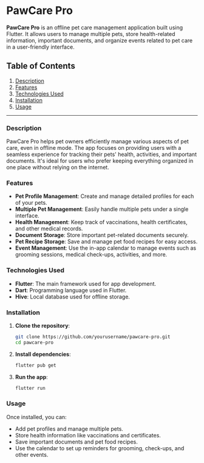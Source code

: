 
# PawCare Pro

**PawCare Pro** is an offline pet care management application built using Flutter. It allows users to manage multiple pets, store health-related information, important documents, and organize events related to pet care in a user-friendly interface.

## Table of Contents
1. [Description](#description)
2. [Features](#features)
3. [Technologies Used](#technologies-used)
4. [Installation](#installation)
5. [Usage](#usage)


---

### Description

PawCare Pro helps pet owners efficiently manage various aspects of pet care, even in offline mode. The app focuses on providing users with a seamless experience for tracking their pets' health, activities, and important documents. It's ideal for users who prefer keeping everything organized in one place without relying on the internet.

### Features

- **Pet Profile Management**: Create and manage detailed profiles for each of your pets.
- **Multiple Pet Management**: Easily handle multiple pets under a single interface.
- **Health Management**: Keep track of vaccinations, health certificates, and other medical records.
- **Document Storage**: Store important pet-related documents securely.
- **Pet Recipe Storage**: Save and manage pet food recipes for easy access.
- **Event Management**: Use the in-app calendar to manage events such as grooming sessions, medical check-ups, activities, and more.


### Technologies Used

- **Flutter**: The main framework used for app development.
- **Dart**: Programming language used in Flutter.
- **Hive**: Local database used for offline storage.

### Installation

1. **Clone the repository**:
   ```bash
   git clone https://github.com/yourusername/pawcare-pro.git
   cd pawcare-pro
   ```

2. **Install dependencies**:
   ```bash
   flutter pub get
   ```

3. **Run the app**:
   ```bash
   flutter run
   ```

### Usage

Once installed, you can:
- Add pet profiles and manage multiple pets.
- Store health information like vaccinations and certificates.
- Save important documents and pet food recipes.
- Use the calendar to set up reminders for grooming, check-ups, and other events.
